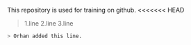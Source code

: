 This repository is used for training on github.
<<<<<<< HEAD
>1.line
>2.line
>3.line


```python
> Orhan added this line.
```

